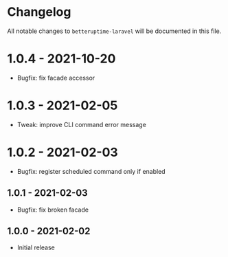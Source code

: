 # Changelog

All notable changes to `betteruptime-laravel` will be documented in this file.

# 1.0.4 - 2021-10-20

- Bugfix: fix facade accessor

# 1.0.3 - 2021-02-05

- Tweak: improve CLI command error message

# 1.0.2 - 2021-02-03

- Bugfix: register scheduled command only if enabled

## 1.0.1 - 2021-02-03

- Bugfix: fix broken facade

## 1.0.0 - 2021-02-02

- Initial release
